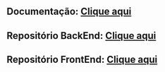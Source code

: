 
## Documentação: [Clique aqui](https://github.com/noCloud-Visiona/documentation)
## Repositório BackEnd: [Clique aqui](https://github.com/noCloud-Visiona/backend)
## Repositório FrontEnd: [Clique aqui](https://github.com/noCloud-Visiona/frontend)




